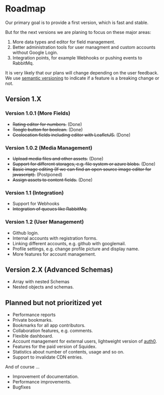# Roadmap

Our primary goal is to provide a first version, which is fast and stable.

But for the next versions we are planing to focus on these major areas:

1. More data types and editor for field management.
2. Better administration tools for user managment and custom accounts without Google Login.
3. Integration points, for example Webhooks or pushing events to RabbitMq.

It is very likely that our plans will change depending on the user feedback. We use [semantic versioning](http://semver.org/) to indicate if a feature is a breaking change or not.

## Version 1.X

### Version 1.0.1 (More Fields)

* ~~Rating editor for numbers.~~ (Done)
* ~~Toogle button for boolean.~~ (Done)
* ~~Geolocation fields including editor with LeafletJS.~~ (Done)

### Version 1.0.2 (Media Management)

* ~~Upload media files and other assets.~~ (Done)
* ~~Support for different storages, e.g. file system or azure blobs.~~ (Done)
* ~~Basic image editing (If we can find an open source image editor for javascript).~~ (Postponed)
* ~~Assign assets to content fields.~~ (Done)

### Version 1.1 (Integration)

* Support for Webhooks
* ~~Integration of queues like RabbitMq.~~

### Version 1.2 (User Management)

* Github login.
* Internal accounts with registration forms.
* Linking different accounts, e.g. github with googlemail.
* Profile settings, e.g. change profile picture and display name.
* More features for account management.

## Version 2.X (Advanced Schemas)

* Array with nested Schemas
* Nested objects and schemas.

## Planned but not prioritized yet

* Performance reports
* Private bookmarks.
* Bookmarks for all app contributors.
* Collaboration features, e.g. comments.
* Flexible dashboard.
* Account management for external users, lightweight version of [auth0](https://auth0.com).
* Features for the paid version of Squidex.
* Statistics about number of contents, usage and so on.
* Support to invalidate CDN entries.

And of course ...

* Improvement of documentation.
* Performance improvements.
* Bugfixes

